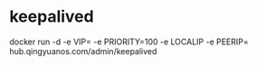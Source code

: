 # keepalived

docker run -d -e VIP= -e PRIORITY=100 -e LOCALIP -e PEERIP= hub.qingyuanos.com/admin/keepalived
